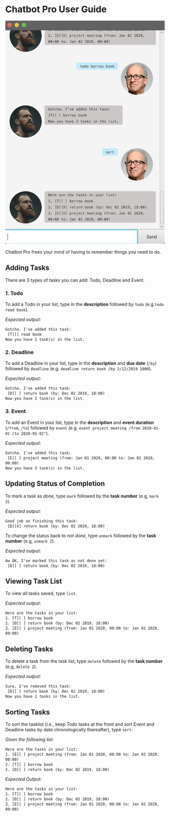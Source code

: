 #  Chatbot Pro User Guide

![alt text](Ui.png)

Chatbot Pro frees your mind of having to remember things you need to do.

## Adding Tasks

There are 3 types of tasks you can add: Todo, Deadline and Event.

### 1. Todo 
To add a Todo in your list, type in the __description__ followed by `todo` (e.g.`todo read book`).

_Expected output:_
```
Gotcha. I've added this task:
 [T][] read book
Now you have 1 task(s) in the list.
```

### 2. Deadline
To add a Deadline in your list, type in the __description__ and __due date__ (`/by`) followed by `deadline` 
(e.g. `deadline return book /by 2/12/2019 1800`).

_Expected output:_
```
Gotcha. I've added this task:
 [D][ ] return book (by: Dec 02 2019, 18:00)
Now you have 2 task(s) in the list.
```

### 3. Event
To add an Event in your list, type in the __description__ and __event duration__ (`/from`, `/to`) followed by `event`
(e.g. `event project meeting /from 2020-01-01 /to 2020-01-02"`).

_Expected output:_
```
Gotcha. I've added this task:
 [E][ ] project meeting (from: Jan 01 2020, 00:00 to: Jan 02 2020, 00:00)
Now you have 3 task(s) in the list.
```

## Updating Status of Completion

To mark a task as _done_, type `mark` followed by the __task number__ (e.g, `mark 2`).

_Expected output:_
```
Good job on finishing this task:
 [D][X] return book (by: Dec 02 2019, 18:00)
```

To change the status back to _not done_, type `unmark` followed by the __task number__ (e.g, `unmark 2`).

_Expected output:_
```
Aw OK, I've marked this task as not done yet:
 [D][ ] return book (by: Dec 02 2019, 18:00)
```

## Viewing Task List

To view all tasks saved, type `list`.

_Expected output:_
```
Here are the tasks in your list:
1. [T][ ] borrow book
2. [D][ ] return book (by: Dec 02 2019, 18:00)
3. [E][ ] project meeting (from: Jan 01 2020, 00:00 to: Jan 02 2020, 00:00)
```

## Deleting Tasks

To delete a task from the task list, type `delete` followed by the __task number__ (e.g, `delete 2`).

_Expected output:_
```
Sure, I've removed this task:
 [D][ ] return book (by: Dec 02 2019, 18:00)
Now you have 2 tasks in the list.
```

## Sorting Tasks

To sort the tasklist (i.e., keep Todo tasks at the front and sort Event and Deadline tasks by date chronologically thereafter), 
type `sort`.

_Given the following list:_
```
Here are the tasks in your list:
1. [E][ ] project meeting (from: Jan 01 2020, 00:00 to: Jan 02 2020, 00:00)
2. [T][ ] borrow book
2. [D][ ] return book (by: Dec 02 2019, 18:00)
```

_Expected Output:_
```
Here are the tasks in your list:
1. [T][ ] borrow book
2. [D][ ] return book (by: Dec 02 2019, 18:00)
3. [E][ ] project meeting (from: Jan 01 2020, 00:00 to: Jan 02 2020, 00:00)
```
